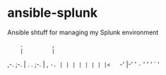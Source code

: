 # ansible-splunk
Ansible shtuff for managing my Splunk environment

        .         ,   
        |         |   
,-. ;-. | . . ;-. | , 
`-. | | | | | | | |<  
`-' |-' ' `-` ' ' ' ` 
    '                 
